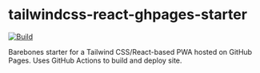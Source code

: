 # tailwindcss-react-ghpages-starter

[![Build](https://github.com/mikesprague/tailwindcss-react-ghpages-starter/actions/workflows/build-and-deploy.yml/badge.svg)](https://github.com/mikesprague/tailwindcss-react-ghpages-starter/actions/workflows/build-and-deploy.yml)

Barebones starter for a Tailwind CSS/React-based PWA hosted on GitHub Pages. Uses GitHub Actions to build and deploy site.

